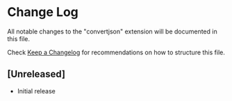 # Change Log

All notable changes to the "convertjson" extension will be documented in this file.

Check [Keep a Changelog](http://keepachangelog.com/) for recommendations on how to structure this file.

## [Unreleased]

- Initial release